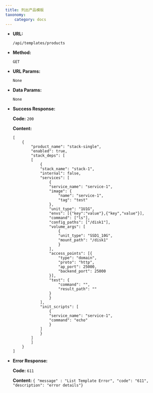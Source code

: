 ```yaml
---
title: 列出产品模板
taxonomy:
    category: docs
---
```


* **URL:**

    `/api/templates/products`

* **Method:**

    `GET`

* **URL Params:**

	`None`

* **Data Params:**

    `None`

* **Success Response:**

	**Code:** `200`

	**Content:**

	```
	[
		{
			"product_name": "stack-single",
			"enabled": true,
			"stack_deps": [
			[
				{
				"stack_name": "stack-1",
				"internal": false,
				"services": [
					{
					"service_name": "service-1",
					"image": {
						"name": "service-1",
						"tag": "test"
					},
					"unit_type": "1U1G",
					"envs": [{"key":"value"},{"key","value"}],
					"command": ["ls"],
					"config_paths": ["/disk1"],
					"volume_args": [
						{
						"unit_type": "SSD1_10G",
						"mount_path": "/disk1"
						}
					],
					"access_points": [{
						"type": "domain",
						"proto": "http",
						"ap_port": 25000,
						"backend_port": 25000
					}],
					"test": {
						"command": "",
						"result_path": ""
					}
					}
				],
				"init_scripts": [
					{
					"service_name": "service-1",
					"command": "echo"
					}
				]
				}
			]
			]
		}
	]
	```
* **Error Response:**

	**Code:** `611`

  	**Content:** `{ "message" : "List Template Error", "code": "611", "description": "error details"}`
